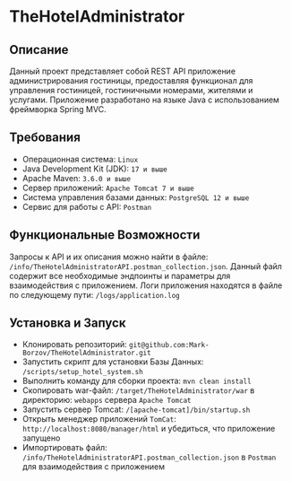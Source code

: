 # TheHotelAdministrator

## Описание

Данный проект представляет собой REST API приложение администрирования гостиницы, предоставляя функционал для управления гостиницей, гостиничными номерами, жителями и услугами. Приложение разработано на языке Java с использованием фреймворка Spring MVC.

## Требования 

- Операционная система: `Linux`
- Java Development Kit (JDK): `17 и выше`
- Apache Maven: `3.6.0 и выше`
- Сервер приложений: `Apache Tomcat 7 и выше`
- Система управления базами данных: `PostgreSQL 12 и выше`
- Сервис для работы с API: `Postman`

## Функциональные Возможности

Запросы к API и их описания можно найти в файле: `/info/TheHotelAdministratorAPI.postman_collection.json`. Данный файл содержит все необходимые эндпоинты и параметры для взаимодействия с приложением.
Логи приложения находятся в файле по следующему пути: `/logs/application.log`

## Установка и Запуск
- Клонировать репозиторий: `git@github.com:Mark-Borzov/TheHotelAdministrator.git`
- Запустить скрипт для установки Базы Данных: `/scripts/setup_hotel_system.sh`
- Выполнить команду для сборки проекта: `mvn clean install`
- Скопировать war-файл: `/target/TheHotelAdministrator/war` в директорию: `webapps` сервера `Apache Tomcat`
- Запустить сервер Tomcat: `/[apache-tomcat]/bin/startup.sh`
- Открыть менеджер приложений `TomCat`: `http://localhost:8080/manager/html` и убедиться, что приложение запущено
- Импортировать файл: `/info/TheHotelAdministratorAPI.postman_collection.json` в `Postman` для взаимодействия с приложением